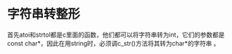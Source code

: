# 字符串转整形

首先atoi和strtol都是c里面的函数，他们都可以将字符串转为int，它们的参数都是const char*，因此在用string时，必须调c_str()方法将其转为char*的字符串 。